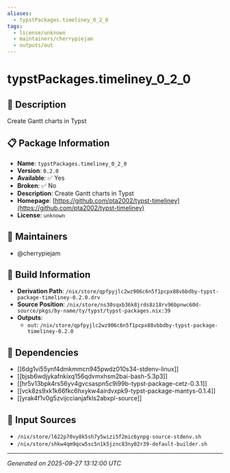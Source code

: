 ```yaml
---
aliases:
  - typstPackages.timeliney_0_2_0
tags:
  - license/unknown
  - maintainers/cherrypiejam
  - outputs/out
---
```


# typstPackages.timeliney_0_2_0

## 📝 Description

Create Gantt charts in Typst

## 📋 Package Information

- **Name**: `typstPackages.timeliney_0_2_0`
- **Version**: `0.2.0`
- **Available**: ✅ Yes
- **Broken**: ✅ No
- **Description**: Create Gantt charts in Typst
- **Homepage**: [https://github.com/pta2002/typst-timeliney](https://github.com/pta2002/typst-timeliney)
- **License**: `unknown`
## 👥 Maintainers

- @cherrypiejam


## 🔧 Build Information

- **Derivation Path**: `/nix/store/qpfpyjlc2wz906c6n5f1pcpx88vbbdby-typst-package-timeliney-0.2.0.drv`
- **Source Position**: `/nix/store/ns30sqxb36k8jrds8z18rv96bpnwc60d-source/pkgs/by-name/ty/typst/typst-packages.nix:39`
- **Outputs**:
  - `out`:  `/nix/store/qpfpyjlc2wz906c6n5f1pcpx88vbbdby-typst-package-timeliney-0.2.0`

## 🔗 Dependencies

- [[6dg1vi55ynf4dmkmmcn945pwdz010s34-stdenv-linux]]
- [[bjsb6wdjykafnkixq156qdvmxhsm2bai-bash-5.3p3]]
- [[hr5v13bpk4rs56yv4gvcsaspn5c9i99b-typst-package-cetz-0.3.1]]
- [[vck8zs9xk1k66fkc6hxykw4airdvxpk9-typst-package-mantys-0.1.4]]
- [[yrak4f1v0g5zvijccianjafkls2abxpl-source]]

## 📁 Input Sources

- `/nix/store/l622p70vy8k5sh7y5wizi5f2mic6ynpg-source-stdenv.sh`
- `/nix/store/shkw4qm9qcw5sc5n1k5jznc83ny02r39-default-builder.sh`

---
*Generated on 2025-09-27 13:12:00 UTC*

